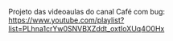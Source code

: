Projeto das videoaulas do canal Café com bug:
https://www.youtube.com/playlist?list=PLhna1crYw0SNVBXZddt_oxtIoXUq4O0Hx
